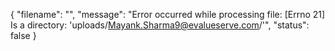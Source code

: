 {
    "filename": "",
    "message": "Error occurred while processing file: [Errno 21] Is a directory: 'uploads/Mayank.Sharma9@evalueserve.com/'",
    "status": false
}
